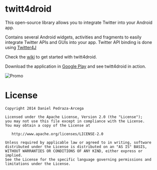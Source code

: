 twitt4droid
===========

This open-source library allows you to integrate Twitter into your Android app.

Contains several Android widgets, activities and fragments to easily integrate Twitter APIs and GUIs into your app. Twitter API binding is done using [Twitter4J](http://twitter4j.org/)

Check the [wiki](https://github.com/dan-zx/twitt4droid/wiki) to get started with twitt4droid.

Download the application in [Google Play](https://play.google.com/store/apps/details?id=com.twitt4droid.app) and see twitt4droid in action.

![Promo](https://dl.dropboxusercontent.com/u/1995295/img/twitt4droid/promo.png)


License
=======

    Copyright 2014 Daniel Pedraza-Arcega

    Licensed under the Apache License, Version 2.0 (the "License");
    you may not use this file except in compliance with the License.
    You may obtain a copy of the License at

       http://www.apache.org/licenses/LICENSE-2.0

    Unless required by applicable law or agreed to in writing, software
    distributed under the License is distributed on an "AS IS" BASIS,
    WITHOUT WARRANTIES OR CONDITIONS OF ANY KIND, either express or implied.
    See the License for the specific language governing permissions and
    limitations under the License.
